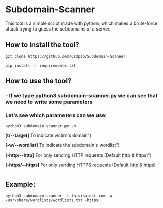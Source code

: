 # Subdomain-Scanner
This tool is a simple script made with python, which makes a brute-force attack trying to guess the subdomains of a server.

## How to install the tool?
```
git clone https://github.com/Cr3pso/Subdomain-Scanner
```

```
pip install -r requirements.txt
```

## How to use the tool?
### - If we type **python3 subdomain-scanner.py** we can see that we need to write some parameters

### Let's see which parameters can we use:
```
python3 subdomain-scanner.py -h
```
**[t/--target]** To indicate victim's domain")

**[-w/--wordlist]** To indicate the subdomain's wordlist")

**[-http/--http]** For only sending HTTP requests (Default http & https)")

**[-https/--https]** For only sending HTTPS requests (Default http & https)

#
## Example:
```
python3 subdomain-scanner -t thisisatest.com -w /usr/share/wordlists/wordlists.txt -https
```

